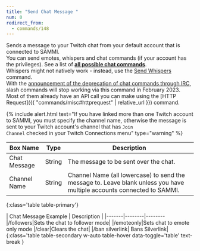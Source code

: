 ```yaml
---
title: "Send Chat Message "
num: 0
redirect_from:
  - commands/148
---
```


Sends a message to your Twitch chat from your default account that is connected to SAMMI.\
You can send emotes, whispers and chat commands (if your account has the privileges). See a list of **[all possible chat commands](https://help.twitch.tv/s/article/chat-commands?language=en_US#AllMods)**.\
Whispers might not natively work - instead, use the [Send Whispers](twitch#sendwhispers) command.\
With the [announcement of the deprecation of chat commands through IRC](https://discuss.dev.twitch.tv/t/deprecation-of-chat-commands-through-irc/40486), slash commands will stop working via this command in February 2023. Most of them already have an API call you can make using the [HTTP Request]({{ "commands/misc#httprequest" | relative_url }}) command.

{% include alert.html text="If you have linked more than one Twitch account to SAMMI, you must specify the channel name, otherwise the message is sent to your Twitch account's channel that has <code>Join Channel</code> checked in your Twitch Connections menu" type="warning" %}

| Box Name | Type | Description |
|-------|--------|--------
|Chat Message|String | The message to be sent over the chat.|
|Channel Name |	String	| Channel Name (all lowercase) to send the message to. Leave blank unless you have multiple accounts connected to SAMMI.
{:class='table table-primary'}

| Chat Message Example | Description |
|-------|--------|--------
|/followers|Sets the chat to follower mode|
|/emoteonly|Sets chat to emote only mode
|/clear|Clears the chat|
|/ban silverlink| Bans Silverlink|
{:class='table table-secondary w-auto table-hover data-toggle='table' text-break }









